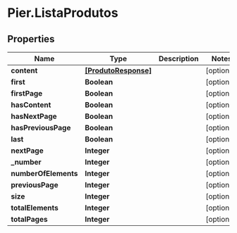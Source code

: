 # Pier.ListaProdutos

## Properties
Name | Type | Description | Notes
------------ | ------------- | ------------- | -------------
**content** | [**[ProdutoResponse]**](ProdutoResponse.md) |  | [optional] 
**first** | **Boolean** |  | [optional] 
**firstPage** | **Boolean** |  | [optional] 
**hasContent** | **Boolean** |  | [optional] 
**hasNextPage** | **Boolean** |  | [optional] 
**hasPreviousPage** | **Boolean** |  | [optional] 
**last** | **Boolean** |  | [optional] 
**nextPage** | **Integer** |  | [optional] 
**_number** | **Integer** |  | [optional] 
**numberOfElements** | **Integer** |  | [optional] 
**previousPage** | **Integer** |  | [optional] 
**size** | **Integer** |  | [optional] 
**totalElements** | **Integer** |  | [optional] 
**totalPages** | **Integer** |  | [optional] 


